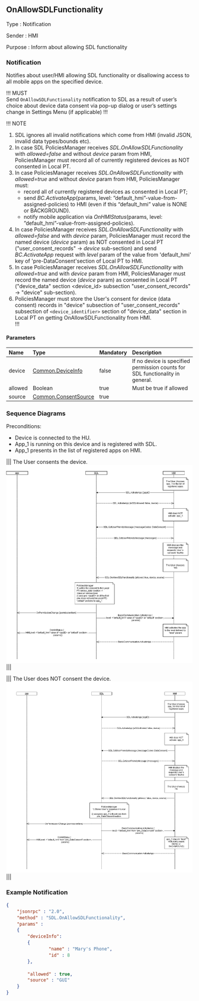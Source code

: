 ## OnAllowSDLFunctionality

Type
: Notification

Sender
: HMI

Purpose
: Inform about allowing SDL functionality

### Notification
Notifies about user/HMI allowing SDL functionality or disallowing access to all mobile apps on the specified device.

!!! MUST  
Send `OnAllowSDLFunctionality` notification to SDL as a result of user’s choice about device data consent via pop-up dialog or user’s settings change in Settings Menu (if applicable)
!!!

!!! NOTE
1. SDL ignores all invalid notifications which come from HMI (invalid JSON, invalid data types/bounds etc).   
2. In case SDL PoliciesManager receives _SDL.OnAllowSDLFunctionality_ with _allowed=false_ and without _device_ param from HMI, PoliciesManager must record all of currently registered devices as NOT consented in Local PT.   
3. In case PoliciesManager receives _SDL.OnAllowSDLFunctionality_ with _allowed=true_ and without _device_ param from HMI, PoliciesManager must:   
   - record all of currently registered devices as consented in Local PT;   
   - send _BC.ActivateApp_(params, level: ”default_hmi”-value-from-assigned-policies) to HMI (even if this “default_hmi” value is NONE or BACKGROUND).   
   - notify mobile application via _OnHMIStatus_(params, level: ”default_hmi”-value-from-assigned-policies).   
4. In case PoliciesManager receives _SDL.OnAllowSDLFunctionality_ with _allowed=false_ and with _device_ param, PoliciesManager must record the named device (_device_ param) as NOT consented in Local PT ("user_consent_records" -> _device_ sub-section) and send _BC.ActivateApp_ request with _level_ param of the value from 'default_hmi' key of 'pre-DataConsent'section of Local PT to HMI.   
5. In case PoliciesManager receives _SDL.OnAllowSDLFunctionality_ with _allowed=true_ and with _device_ param from HMI, PoliciesManager must record the named device (_device_ param) as consented in Local PT ("device_data" section \<device_id> subsection "user_consent_records" -> "device" sub-section).
6. PoliciesManager must store the User's consent for device (data consent) records in "device" subsection of "user_consent_records" subsection of `<device_identifier>` section of "device_data" section in Local PT on getting OnAllowSDLFunctionality from HMI.  
!!!

#### Parameters

|Name|Type|Mandatory|Description|
|:---|:---|:--------|:---------|
|device|[Common.DeviceInfo](../../common/structs/#deviceinfo)|false|If no device is specified permission counts for SDL functionality in general.|
|allowed|Boolean|true|Must be true if allowed|
|source|[Common.ConsentSource](../../common/enums/#consentsource)|true| |

### Sequence Diagrams

Preconditions:   
- Device is connected to the HU.   
- App_1 is running on this device and is registered with SDL.   
- App_1 presents in the list of registered apps on HMI.   

|||
The User consents the device.
![OnAllowSDLFunctionality](./assets/User_consents_the_device2.png)
|||

|||
The User does NOT consent the device.
![OnAllowSDLFunctionality](./assets/User_does_not_consent_the_device1.png)
|||

### Example Notification
```json
{
	"jsonrpc" : "2.0",
	"method" : "SDL.OnAllowSDLFunctionality",
	"params" :  
	{
		"deviceInfo": 
		{
				"name" : "Mary's Phone",
				"id" : 8
		},

		"allowed" : true,
		"source" : "GUI"
	}
}

```
